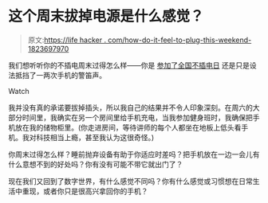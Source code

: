 # 这个周末拔掉电源是什么感觉？

> 原文:[https://life hacker . com/how-do-it-feel-to-plug-this-weekend-1823697970](https://lifehacker.com/how-did-it-feel-to-unplug-this-weekend-1823697970)

我们想听听你的不插电周末过得怎么样——你是 [参加了全国不插电日](https://lifehacker.com/the-national-day-of-unplugging-starts-tonight-1823647394) 还是只是设法抵挡了一两次手机的警笛声。

Watch

我并没有真的承诺要拔掉插头，所以我自己的结果并不令人印象深刻。在周六的大部分时间里，我确实在另一个房间里给手机充电，当我参加健身班时，我确保把手机放在我的储物柜里。(你走进房间，等待讲师的每个人都坐在地板上低头看手机。我对科技相当上瘾，甚至我认为这很奇怪。)

你周末过得怎么样？睡前抛弃设备有助于你适应时差吗？把手机放在一边一会儿有什么意想不到的好处吗？你有没有可能不带它就出门了？

现在我们又回到了数字世界，有什么感觉不同吗？你有什么感觉或习惯想在日常生活中重现，或者你只是很高兴拿回你的手机？